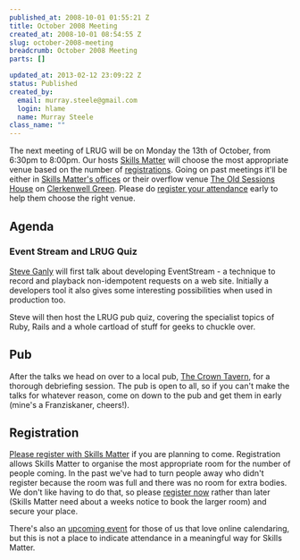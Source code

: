 ```yaml
--- 
published_at: 2008-10-01 01:55:21 Z
title: October 2008 Meeting
created_at: 2008-10-01 08:54:55 Z
slug: october-2008-meeting
breadcrumb: October 2008 Meeting
parts: []

updated_at: 2013-02-12 23:09:22 Z
status: Published
created_by: 
  email: murray.steele@gmail.com
  login: hlame
  name: Murray Steele
class_name: ""
---
```


The next meeting of LRUG will be on Monday the 13th of October, from 6:30pm to 8:00pm.  Our hosts [Skills Matter](http://skillsmatter.com/) will choose the most appropriate venue based on the number of <a href="#oct08registration">registrations</a>.  Going on past meetings it'll be either in [Skills Matter's offices](http://maps.google.co.uk/maps?f=q&hl=en&geocode=&q=skillsmatter+ec1r+0be&ie=UTF8&cid=51524602,-104662,10325109927309711932&s=AARTsJrMIyRGqi5u5rwj683gPacEM_GIrA&ll=51.523297,-0.107889&spn=0.010601,0.018668&z=16&iwloc=A) or their overflow venue [The Old Sessions House](http://www.sessionshouse.com/) on [Clerkenwell Green](http://tinyurl.com/2bjjzz).  Please do <a href="#oct08registration">register your attendance</a> early to help them choose the right venue.

Agenda
------

### Event Stream and LRUG Quiz

[Steve Ganly](http://concept-shop.com/) will first talk about developing EventStream - a technique to
record and playback non-idempotent requests on a web site. Initially a
developers tool it also gives some interesting possibilities when used
in production too.

Steve will then host the LRUG pub quiz, covering the specialist topics
of Ruby, Rails and a whole cartload of stuff for geeks to chuckle over.

Pub
---

After the talks we head on over to a local pub, [The Crown Tavern](http://fancyapint.com/pubs/pub199.html), for a thorough debriefing session.  The pub is open to all, so if you can't make the talks for whatever reason, come on down to the pub and get them in early (mine's a Franziskaner, cheers!).

<a name="oct08registration"></a>
Registration
------------

[Please register with Skills Matter](http://skillsmatter.com/event/ajax-ria/lrug-meeting-october) if you are planning to come.  Registration allows Skills Matter to organise the most appropriate room for the number of people coming.  In the past we've had to turn people away who didn't register because the room was full and there was no room for extra bodies.  We don't like having to do that, so please [register now](http://skillsmatter.com/event/ajax-ria/lrug-meeting-october) rather than later (Skills Matter need about a weeks notice to book the larger room) and secure your place.  

There's also an [upcoming event](http://upcoming.yahoo.com/event/1161266/) for those of us that love online calendaring, but this is not a place to indicate attendance in a meaningful way for Skills Matter.

